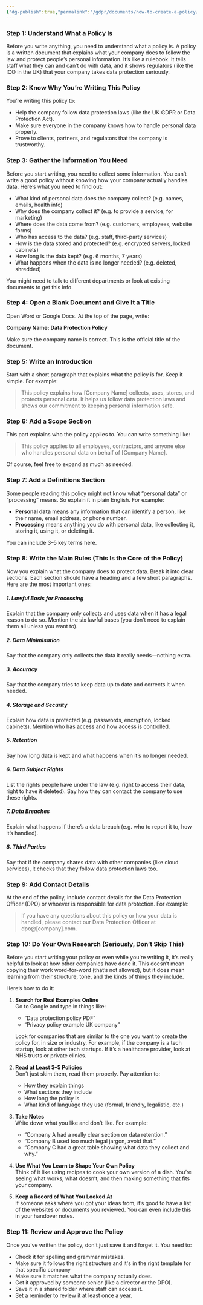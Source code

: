 ```yaml
---
{"dg-publish":true,"permalink":"/gdpr/documents/how-to-create-a-policy/","title":["How to create a Policy"]}
---
```


### **Step 1: Understand What a Policy Is**

Before you write anything, you need to understand what a policy is. A policy is a written document that explains what your company does to follow the law and protect people’s personal information. It’s like a rulebook. It tells staff what they can and can’t do with data, and it shows regulators (like the ICO in the UK) that your company takes data protection seriously.

### **Step 2: Know Why You’re Writing This Policy**

You’re writing this policy to:
- Help the company follow data protection laws (like the UK GDPR or Data Protection Act).
- Make sure everyone in the company knows how to handle personal data properly.
- Prove to clients, partners, and regulators that the company is trustworthy.

### **Step 3: Gather the Information You Need**

Before you start writing, you need to collect some information. You can’t write a good policy without knowing how your company actually handles data. Here’s what you need to find out:

- What kind of personal data does the company collect? (e.g. names, emails, health info)
- Why does the company collect it? (e.g. to provide a service, for marketing)
- Where does the data come from? (e.g. customers, employees, website forms)
- Who has access to the data? (e.g. staff, third-party services)
- How is the data stored and protected? (e.g. encrypted servers, locked cabinets)
- How long is the data kept? (e.g. 6 months, 7 years)
- What happens when the data is no longer needed? (e.g. deleted, shredded)

You might need to talk to different departments or look at existing documents to get this info.

### **Step 4: Open a Blank Document and Give It a Title**

Open Word or Google Docs. At the top of the page, write:

**Company Name: Data Protection Policy**

Make sure the company name is correct. This is the official title of the document.

### **Step 5: Write an Introduction**

Start with a short paragraph that explains what the policy is for. Keep it simple. For example:

> This policy explains how [Company Name] collects, uses, stores, and protects personal data. It helps us follow data protection laws and shows our commitment to keeping personal information safe.

### **Step 6: Add a Scope Section**

This part explains who the policy applies to. You can write something like:

> This policy applies to all employees, contractors, and anyone else who handles personal data on behalf of [Company Name].

Of course, feel free to expand as much as needed.

### **Step 7: Add a Definitions Section**

Some people reading this policy might not know what “personal data” or “processing” means. So explain it in plain English. For example:

- **Personal data** means any information that can identify a person, like their name, email address, or phone number.
- **Processing** means anything you do with personal data, like collecting it, storing it, using it, or deleting it.

You can include 3–5 key terms here.

### **Step 8: Write the Main Rules (This Is the Core of the Policy)**

Now you explain what the company does to protect data. Break it into clear sections. Each section should have a heading and a few short paragraphs. Here are the most important ones:

##### 1. **Lawful Basis for Processing**

Explain that the company only collects and uses data when it has a legal reason to do so. Mention the six lawful bases (you don’t need to explain them all unless you want to).

##### 2. **Data Minimisation**

Say that the company only collects the data it really needs—nothing extra.

##### 3. **Accuracy**

Say that the company tries to keep data up to date and corrects it when needed.

##### 4. **Storage and Security**

Explain how data is protected (e.g. passwords, encryption, locked cabinets). Mention who has access and how access is controlled.

##### 5. **Retention**

Say how long data is kept and what happens when it’s no longer needed.

##### 6. **Data Subject Rights**

List the rights people have under the law (e.g. right to access their data, right to have it deleted). Say how they can contact the company to use these rights.

##### 7. **Data Breaches**

Explain what happens if there’s a data breach (e.g. who to report it to, how it’s handled).

##### 8. **Third Parties**

Say that if the company shares data with other companies (like cloud services), it checks that they follow data protection laws too.

### **Step 9: Add Contact Details**

At the end of the policy, include contact details for the Data Protection Officer (DPO) or whoever is responsible for data protection. For example:

> If you have any questions about this policy or how your data is handled, please contact our Data Protection Officer at dpo@[company].com.


### **Step 10: Do Your Own Research (Seriously, Don’t Skip This)**

Before you start writing your policy or even while you're writing it, it’s really helpful to look at how other companies have done it. This doesn’t mean copying their work word-for-word (that’s not allowed), but it does mean learning from their structure, tone, and the kinds of things they include.

Here’s how to do it:

1. **Search for Real Examples Online**  
    Go to Google and type in things like:
    - “Data protection policy PDF”
    - “Privacy policy example UK company”
    
    Look for companies that are similar to the one you want to create the policy for, in size or industry. For example, if the company is a tech startup, look at other tech startups. If it’s a healthcare provider, look at NHS trusts or private clinics.
    
2. **Read at Least 3–5 Policies**  
    Don’t just skim them, read them properly. Pay attention to:
    - How they explain things
    - What sections they include
    - How long the policy is
    - What kind of language they use (formal, friendly, legalistic, etc.)
    
3. **Take Notes**  
    Write down what you like and don’t like. For example:
    - “Company A had a really clear section on data retention.”
    - “Company B used too much legal jargon, avoid that.”
    - “Company C had a great table showing what data they collect and why.”
    
4. **Use What You Learn to Shape Your Own Policy**  
	 Think of it like using recipes to cook your own version of a dish. You’re seeing what works, what doesn’t, and then making something that fits your company.
    
5. **Keep a Record of What You Looked At**  
    If someone asks where you got your ideas from, it’s good to have a list of the websites or documents you reviewed. You can even include this in your handover notes.

### **Step 11: Review and Approve the Policy**

Once you’ve written the policy, don’t just save it and forget it. You need to:

- Check it for spelling and grammar mistakes.
- Make sure it follows the right structure and it's in the right template for that specific company
- Make sure it matches what the company actually does.
- Get it approved by someone senior (like a director or the DPO).
- Save it in a shared folder where staff can access it.
- Set a reminder to review it at least once a year.

